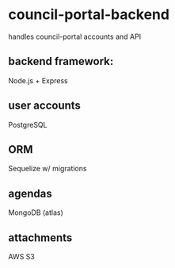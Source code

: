 # council-portal-backend
handles council-portal accounts and API

## backend framework:
Node.js + Express

## user accounts
PostgreSQL

## ORM
Sequelize w/ migrations

## agendas
MongoDB (atlas)

## attachments
AWS S3

